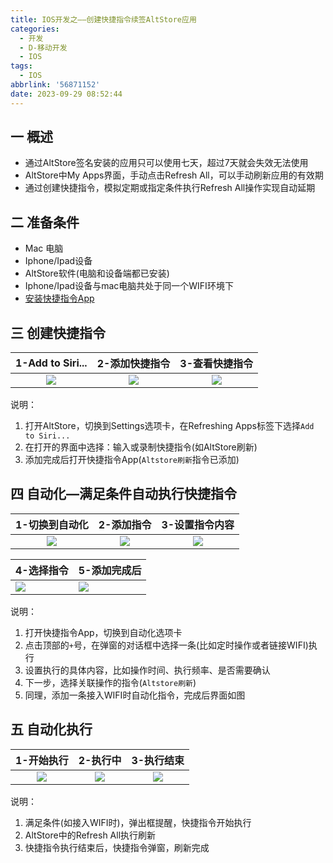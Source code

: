 ```yaml
---
title: IOS开发之——创建快捷指令续签AltStore应用
categories:
  - 开发
  - D-移动开发
  - IOS
tags:
  - IOS
abbrlink: '56871152'
date: 2023-09-29 08:52:44
---
```

## 一 概述

* 通过AltStore签名安装的应用只可以使用七天，超过7天就会失效无法使用
* AltStore中My Apps界面，手动点击Refresh All，可以手动刷新应用的有效期
* 通过创建快捷指令，模拟定期或指定条件执行Refresh All操作实现自动延期

<!--more-->

## 二 准备条件

* Mac 电脑
* Iphone/Ipad设备
* AltStore软件(电脑和设备端都已安装)
* Iphone/Ipad设备与mac电脑共处于同一个WIFI环境下
* [安装快捷指令App](https://apps.apple.com/app/shortcuts/id915249334)

## 三 创建快捷指令

| 1-Add to Siri... | 2-添加快捷指令 | 3-查看快捷指令 |
| :--------------: | :------------: | :------------: |
|      ![][1]      |     ![][2]     |     ![][3]     |

说明：

1. 打开AltStore，切换到Settings选项卡，在Refreshing Apps标签下选择`Add to Siri...`
2. 在打开的界面中选择：输入或录制快捷指令(如AltStore刷新)
3. 添加完成后打开快捷指令App(`Altstore刷新`指令已添加)

## 四  自动化—满足条件自动执行快捷指令

| 1-切换到自动化 | 2-添加指令 | 3-设置指令内容 |
| :------------: | :--------: | :------------: |
|     ![][4]     |   ![][5]   |     ![][6]     |

| 4-选择指令 | 5-添加完成后 |
| ---------- | ------------ |
| ![][7]     | ![][8]       |

说明：

1. 打开快捷指令App，切换到自动化选项卡
2. 点击顶部的`+`号，在弹窗的对话框中选择一条(比如定时操作或者链接WIFI)执行
3. 设置执行的具体内容，比如操作时间、执行频率、是否需要确认
4. 下一步，选择关联操作的指令(`Altstore刷新`)
5. 同理，添加一条接入WIFI时自动化指令，完成后界面如图

## 五 自动化执行

| 1-开始执行 | 2-执行中 | 3-执行结束 |
| :--------: | :------: | :--------: |
|   ![][9]   | ![][10]  |  ![][11]   |

说明：

1. 满足条件(如接入WIFI时)，弹出框提醒，快捷指令开始执行
2. AltStore中的Refresh All执行刷新
3. 快捷指令执行结束后，快捷指令弹窗，刷新完成



[1]:https://cdn.jsdelivr.net/gh/PGzxc/CDN/blog-ios/ios-altstore-shortcat-add-siri.png
[2]:https://cdn.jsdelivr.net/gh/PGzxc/CDN/blog-ios/ios-altstore-shortcat-set-name.png
[3]:https://cdn.jsdelivr.net/gh/PGzxc/CDN/blog-ios/ios-altstore-shortcat-add-finish.png
[4]:https://cdn.jsdelivr.net/gh/PGzxc/CDN/blog-ios/ios-altstore-shortcat-auto-menu.png
[5]:https://cdn.jsdelivr.net/gh/PGzxc/CDN/blog-ios/ios-altstore-shortcat-auto-add.png
[6]:https://cdn.jsdelivr.net/gh/PGzxc/CDN/blog-ios/ios-altstore-shortcat-auto-setting.png
[7]:https://cdn.jsdelivr.net/gh/PGzxc/CDN/blog-ios/ios-altstore-shortcat-auto-choice.png
[8]:https://cdn.jsdelivr.net/gh/PGzxc/CDN/blog-ios/ios-altstore-shortcat-auto-add-view.png
[9]:https://cdn.jsdelivr.net/gh/PGzxc/CDN/blog-ios/ios-altstore-shortcat-start.png
[10]:https://cdn.jsdelivr.net/gh/PGzxc/CDN/blog-ios/ios-altstore-shortcat-starting.png
[11]:https://cdn.jsdelivr.net/gh/PGzxc/CDN/blog-ios/ios-altstore-shortcat-finish.png